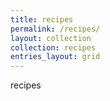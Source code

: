 ```yaml
---
title: recipes
permalink: /recipes/
layout: collection
collection: recipes
entries_layout: grid
---
```


recipes
